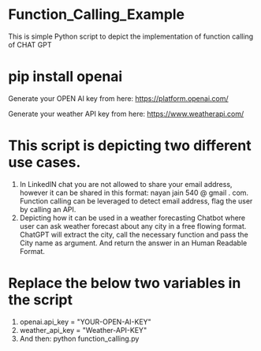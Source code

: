 # Function_Calling_Example
This is simple Python script to depict the implementation of function calling of CHAT GPT

# pip install openai

Generate your OPEN AI key from here: https://platform.openai.com/

Generate your weather API key from here: https://www.weatherapi.com/

# This script is depicting two different use cases.
1. In LinkedIN chat you are not allowed to share your email address, however it can be shared in this format: nayan jain 540 @ gmail . com. Function calling can be leveraged to detect email address, flag the user by calling an API. 
2. Depicting how it can be used in a weather forecasting Chatbot where user can ask weather forecast about any city in a free flowing format. ChatGPT will extract the city, call the necessary function and pass the City name as argument. And return the answer in an Human Readable Format. 

# Replace the below two variables in the script
1. openai.api_key = "YOUR-OPEN-AI-KEY"
2. weather_api_key = "Weather-API-KEY"
3. And then: python function_calling.py
